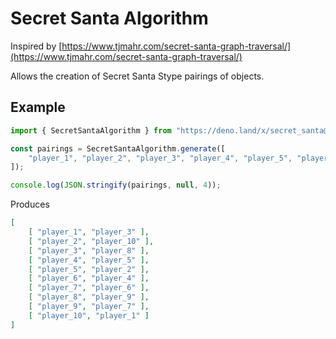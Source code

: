 # Secret Santa Algorithm

Inspired by [https://www.tjmahr.com/secret-santa-graph-traversal/](https://www.tjmahr.com/secret-santa-graph-traversal/)

Allows the creation of Secret Santa Stype pairings of objects.

## Example

```typescript
import { SecretSantaAlgorithm } from "https://deno.land/x/secret_santa@v1.0.0/mod.ts";

const pairings = SecretSantaAlgorithm.generate([
    "player_1", "player_2", "player_3", "player_4", "player_5", "player_6", "player_7", "player_8", "player_9", "player_10"
]);

console.log(JSON.stringify(pairings, null, 4));
```

Produces

```json
[
    [ "player_1", "player_3" ],
    [ "player_2", "player_10" ],
    [ "player_3", "player_8" ],
    [ "player_4", "player_5" ],
    [ "player_5", "player_2" ],
    [ "player_6", "player_4" ],
    [ "player_7", "player_6" ],
    [ "player_8", "player_9" ],
    [ "player_9", "player_7" ],
    [ "player_10", "player_1" ]
]
```